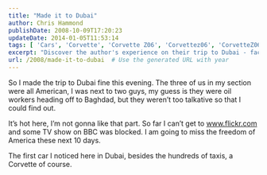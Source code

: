 ```yaml
---
title: "Made it to Dubai"
author: Chris Hammond
publishDate: 2008-10-09T17:20:23
updateDate: 2014-01-05T11:53:14
tags: [ 'Cars', 'Corvette', 'Corvette Z06', 'Corvettez06', 'CorvetteZ06org' ]
excerpt: "Discover the author's experience on their trip to Dubai - facing cultural differences and connectivity challenges while missing the freedom of home in America."
url: /2008/made-it-to-dubai  # Use the generated URL with year
---
```

<p>So I made the trip to Dubai fine this evening. The three of us in my section were all American, I was next to two guys, my guess is they were oil workers heading off to Baghdad, but they weren’t too talkative so that I could find out.</p>  <p>It’s hot here, I’m not gonna like that part. So far I can’t get to <a href="https://www.flickr.com">www.flickr.com</a> and some TV show on BBC was blocked. I am going to miss the freedom of America these next 10 days.</p>  <p>The first car I noticed here in Dubai, besides the hundreds of taxis, a Corvette of course.</p>

